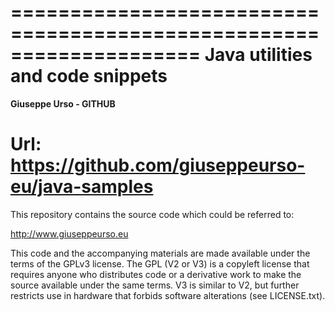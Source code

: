 
====================================================================
Java utilities and code snippets
====================================================================
**Giuseppe Urso - GITHUB**

Url: https://github.com/giuseppeurso-eu/java-samples 
====================================================================

This repository contains the source code which could be referred to:

http://www.giuseppeurso.eu

This code and the accompanying materials are made available under the
terms of the GPLv3 license. The GPL (V2 or V3) is a copyleft license that
requires anyone who distributes code or a derivative work to make the
source available under the same terms. V3 is similar to V2, but further
restricts use in hardware that forbids software alterations (see LICENSE.txt).


